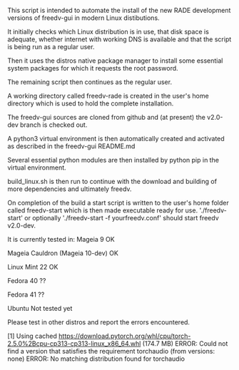 This script is intended to automate the install of the new RADE development versions of freedv-gui in modern Linux distibutions.

It initially checks which Linux distribution is in use, that disk space is adequate, whether internet with working DNS is available and that the script is being run as a regular user.

Then it uses the distros native package manager to install some essential system packages for which it requests the root password.

The remaining script then continues as the regular user.

A working directory called freedv-rade is created in the user's home directory which is used to hold the complete installation.

The freedv-gui sources are cloned from github and (at present) the v2.0-dev branch is checked out.

A python3 virtual environment is then automatically created and activated as described in the freedv-gui README.md

Several essential python modules are then installed by python pip in the virtual environment.

build_linux.sh is then run to continue with the download and building of more dependencies and ultimately freedv.

On completion of the build a start script is written to the user's home folder called freedv-start which is then made executable ready for use.
'./freedv-start' or optionally './freedv-start -f yourfreedv.conf' should start freedv v2.0-dev.

It is currently tested in:
   Mageia 9                        OK
   
   Mageia Cauldron (Mageia 10-dev) OK

   Linux Mint 22                   OK
   
   Fedora 40                       ??
   
   Fedora 41                       ??
   
   Ubuntu                          Not tested yet


Please test in other distros and report the errors encountered.

[1]
Using cached https://download.pytorch.org/whl/cpu/torch-2.5.0%2Bcpu-cp313-cp313-linux_x86_64.whl (174.7 MB)
ERROR: Could not find a version that satisfies the requirement torchaudio (from versions: none)
ERROR: No matching distribution found for torchaudio

